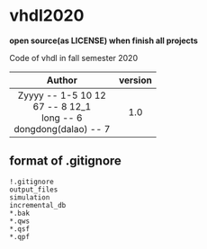 # vhdl2020
**open source(as LICENSE) when finish all projects** 

Code of vhdl in fall semester 2020

|                            Author                            | version |
| :----------------------------------------------------------: | :-----: |
| Zyyyy -- 1-5 10 12<br>67 -- 8 12_1<br>long -- 6<br>dongdong(dalao) -- 7 |   1.0   |







## format of .gitignore

```.gitignore
!.gitignore
output_files
simulation
incremental_db
*.bak
*.qws
*.qsf
*.qpf
```

